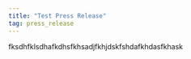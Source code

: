 ```yaml
---
title: "Test Press Release"
tag: press_release
---
```


fksdhfklsdhafkdhsfkhsadjfkhjdskfshdafkhdasfkhask